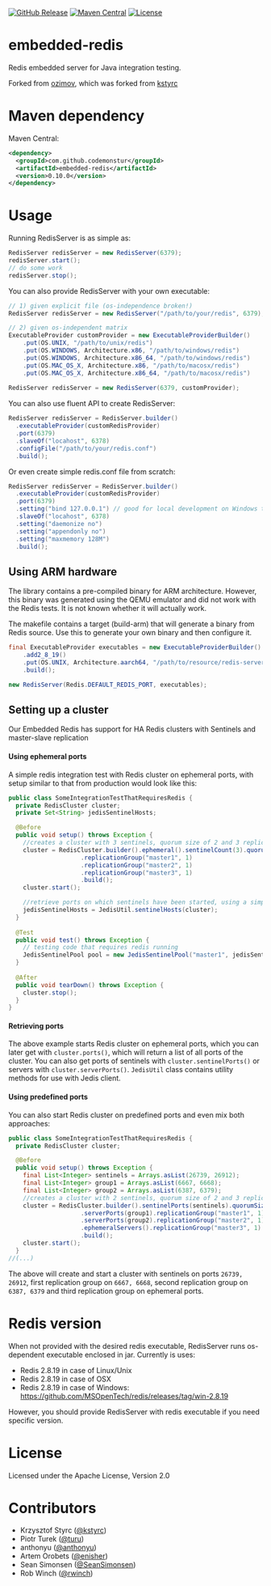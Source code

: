 [![GitHub Release](https://img.shields.io/github/release/codemonstur/embedded-redis.svg)](https://github.com/codemonstur/embedded-redis/releases)
[![Maven Central](https://maven-badges.herokuapp.com/maven-central/com.github.codemonstur/embedded-redis/badge.svg)](http://mvnrepository.com/artifact/com.github.codemonstur/embedded-redis)
[![License](https://img.shields.io/badge/License-Apache%202.0-blue.svg)](https://opensource.org/licenses/Apache-2.0)

embedded-redis
==============

Redis embedded server for Java integration testing.

Forked from [ozimov](https://github.com/ozimov/embedded-redis),
which was forked from [kstyrc](https://github.com/kstyrc/embedded-redis)

Maven dependency
==============

Maven Central:
```xml
<dependency>
  <groupId>com.github.codemonstur</groupId>
  <artifactId>embedded-redis</artifactId>
  <version>0.10.0</version>
</dependency>
```

Usage
==============

Running RedisServer is as simple as:
```java
RedisServer redisServer = new RedisServer(6379);
redisServer.start();
// do some work
redisServer.stop();
```

You can also provide RedisServer with your own executable:
```java
// 1) given explicit file (os-independence broken!)
RedisServer redisServer = new RedisServer("/path/to/your/redis", 6379);

// 2) given os-independent matrix
ExecutableProvider customProvider = new ExecutableProviderBuilder()
    .put(OS.UNIX, "/path/to/unix/redis")
    .put(OS.WINDOWS, Architecture.x86, "/path/to/windows/redis")
    .put(OS.WINDOWS, Architecture.x86_64, "/path/to/windows/redis")
    .put(OS.MAC_OS_X, Architecture.x86, "/path/to/macosx/redis")
    .put(OS.MAC_OS_X, Architecture.x86_64, "/path/to/macosx/redis")
  
RedisServer redisServer = new RedisServer(6379, customProvider);
```

You can also use fluent API to create RedisServer:
```java
RedisServer redisServer = RedisServer.builder()
  .executableProvider(customRedisProvider)
  .port(6379)
  .slaveOf("locahost", 6378)
  .configFile("/path/to/your/redis.conf")
  .build();
```

Or even create simple redis.conf file from scratch:
```java
RedisServer redisServer = RedisServer.builder()
  .executableProvider(customRedisProvider)
  .port(6379)
  .setting("bind 127.0.0.1") // good for local development on Windows to prevent security popups
  .slaveOf("locahost", 6378)
  .setting("daemonize no")
  .setting("appendonly no")
  .setting("maxmemory 128M")
  .build();
```

## Using ARM hardware

The library contains a pre-compiled binary for ARM architecture.
However, this binary was generated using the QEMU emulator and did not work with the Redis tests.
It is not known whether it will actually work.

The makefile contains a target (build-arm) that will generate a binary from Redis source.
Use this to generate your own binary and then configure it.

```java
final ExecutableProvider executables = new ExecutableProviderBuilder()
    .add2_8_19()
    .put(OS.UNIX, Architecture.aarch64, "/path/to/resource/redis-server-arm")
    .build();

new RedisServer(Redis.DEFAULT_REDIS_PORT, executables);
```

## Setting up a cluster

Our Embedded Redis has support for HA Redis clusters with Sentinels and master-slave replication

#### Using ephemeral ports
A simple redis integration test with Redis cluster on ephemeral ports, with setup similar to that from production would look like this:
```java
public class SomeIntegrationTestThatRequiresRedis {
  private RedisCluster cluster;
  private Set<String> jedisSentinelHosts;

  @Before
  public void setup() throws Exception {
    //creates a cluster with 3 sentinels, quorum size of 2 and 3 replication groups, each with one master and one slave
    cluster = RedisCluster.builder().ephemeral().sentinelCount(3).quorumSize(2)
                    .replicationGroup("master1", 1)
                    .replicationGroup("master2", 1)
                    .replicationGroup("master3", 1)
                    .build();
    cluster.start();

    //retrieve ports on which sentinels have been started, using a simple Jedis utility class
    jedisSentinelHosts = JedisUtil.sentinelHosts(cluster);
  }
  
  @Test
  public void test() throws Exception {
    // testing code that requires redis running
    JedisSentinelPool pool = new JedisSentinelPool("master1", jedisSentinelHosts);
  }
  
  @After
  public void tearDown() throws Exception {
    cluster.stop();
  }
}
```

#### Retrieving ports
The above example starts Redis cluster on ephemeral ports, which you can later get with ```cluster.ports()```,
which will return a list of all ports of the cluster. You can also get ports of sentinels with ```cluster.sentinelPorts()```
or servers with ```cluster.serverPorts()```. ```JedisUtil``` class contains utility methods for use with Jedis client.

#### Using predefined ports
You can also start Redis cluster on predefined ports and even mix both approaches:
```java
public class SomeIntegrationTestThatRequiresRedis {
  private RedisCluster cluster;

  @Before
  public void setup() throws Exception {
    final List<Integer> sentinels = Arrays.asList(26739, 26912);
    final List<Integer> group1 = Arrays.asList(6667, 6668);
    final List<Integer> group2 = Arrays.asList(6387, 6379);
    //creates a cluster with 2 sentinels, quorum size of 2 and 3 replication groups, each with one master and one slave
    cluster = RedisCluster.builder().sentinelPorts(sentinels).quorumSize(2)
                    .serverPorts(group1).replicationGroup("master1", 1)
                    .serverPorts(group2).replicationGroup("master2", 1)
                    .ephemeralServers().replicationGroup("master3", 1)
                    .build();
    cluster.start();
  }
//(...)
```
The above will create and start a cluster with sentinels on ports ```26739, 26912```, first replication group on ```6667, 6668```,
second replication group on ```6387, 6379``` and third replication group on ephemeral ports.

Redis version
==============

When not provided with the desired redis executable, RedisServer runs os-dependent executable enclosed in jar. Currently is uses:
- Redis 2.8.19 in case of Linux/Unix
- Redis 2.8.19 in case of OSX
- Redis 2.8.19 in case of Windows: https://github.com/MSOpenTech/redis/releases/tag/win-2.8.19

However, you should provide RedisServer with redis executable if you need specific version.


License
==============
Licensed under the Apache License, Version 2.0


Contributors
==============
 * Krzysztof Styrc ([@kstyrc](http://github.com/kstyrc))
 * Piotr Turek ([@turu](http://github.com/turu))
 * anthonyu ([@anthonyu](http://github.com/anthonyu))
 * Artem Orobets ([@enisher](http://github.com/enisher))
 * Sean Simonsen ([@SeanSimonsen](http://github.com/SeanSimonsen))
 * Rob Winch ([@rwinch](http://github.com/rwinch))

